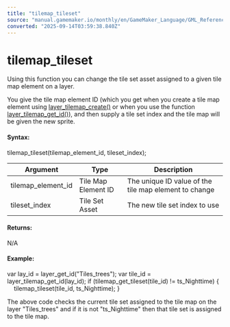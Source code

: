```yaml
---
title: "tilemap_tileset"
source: "manual.gamemaker.io/monthly/en/GameMaker_Language/GML_Reference/Asset_Management/Rooms/Tile_Map_Layers/tilemap_tileset.htm"
converted: "2025-09-14T03:59:38.840Z"
---
```


# tilemap\_tileset

Using this function you can change the tile set asset assigned to a given tile map element on a layer.

You give the tile map element ID (which you get when you create a tile map element using [layer\_tilemap\_create()](layer_tilemap_create.md) or when you use the function [layer\_tilemap\_get\_id()](layer_tilemap_get_id.md)), and then supply a tile set index and the tile map will be given the new sprite.

#### Syntax:

tilemap\_tileset(tilemap\_element\_id, tileset\_index);

| Argument | Type | Description |
| --- | --- | --- |
| tilemap_element_id | Tile Map Element ID | The unique ID value of the tile map element to change |
| tileset_index | Tile Set Asset | The new tile set index to use |

#### Returns:

N/A

#### Example:

var lay\_id = layer\_get\_id("Tiles\_trees");
var tile\_id = layer\_tilemap\_get\_id(lay\_id);
if (tilemap\_get\_tileset(tile\_id) != ts\_Nighttime)
{
    tilemap\_tileset(tile\_id, ts\_Nighttime);
}

The above code checks the current tile set assigned to the tile map on the layer "Tiles\_trees" and if it is not "ts\_Nighttime" then that tile set is assigned to the tile map.